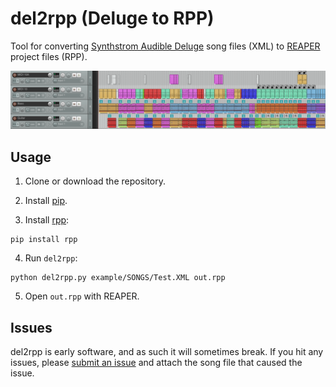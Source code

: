 # del2rpp (Deluge to RPP)

Tool for converting [Synthstrom Audible Deluge](https://synthstrom.com/product/deluge/) song files (XML) to [REAPER](https://www.reaper.fm) project files (RPP).

![REAPER screenshot](example/screenshot.png)

## Usage
1. Clone or download the repository.

2. Install [pip](https://pip.pypa.io/en/stable/installing/).

3. Install [rpp](https://pypi.org/project/rpp/):
```
pip install rpp
```

4. Run `del2rpp`:
```
python del2rpp.py example/SONGS/Test.XML out.rpp
```

5. Open `out.rpp` with REAPER.

## Issues

del2rpp is early software, and as such it will sometimes break. If you hit any issues, please [submit an issue](https://github.com/dcower/del2rpp/issues/new) and attach the song file that caused the issue.

